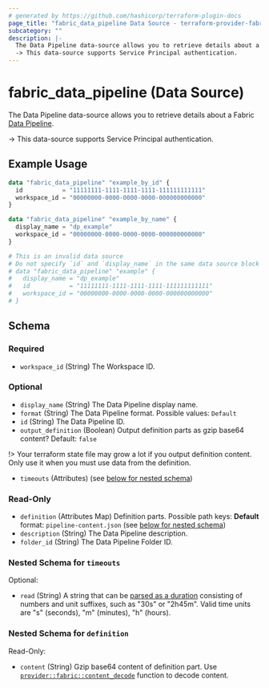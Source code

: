```yaml
---
# generated by https://github.com/hashicorp/terraform-plugin-docs
page_title: "fabric_data_pipeline Data Source - terraform-provider-fabric"
subcategory: ""
description: |-
  The Data Pipeline data-source allows you to retrieve details about a Fabric Data Pipeline https://learn.microsoft.com/rest/api/fabric/articles/item-management/definitions/datapipeline-definition.
  -> This data-source supports Service Principal authentication.
---
```


# fabric_data_pipeline (Data Source)

The Data Pipeline data-source allows you to retrieve details about a Fabric [Data Pipeline](https://learn.microsoft.com/rest/api/fabric/articles/item-management/definitions/datapipeline-definition).

-> This data-source supports Service Principal authentication.

## Example Usage

```terraform
data "fabric_data_pipeline" "example_by_id" {
  id           = "11111111-1111-1111-1111-111111111111"
  workspace_id = "00000000-0000-0000-0000-000000000000"
}

data "fabric_data_pipeline" "example_by_name" {
  display_name = "dp_example"
  workspace_id = "00000000-0000-0000-0000-000000000000"
}

# This is an invalid data source
# Do not specify `id` and `display_name` in the same data source block
# data "fabric_data_pipeline" "example" {
#   display_name = "dp_example"
#   id           = "11111111-1111-1111-1111-111111111111"
#   workspace_id = "00000000-0000-0000-0000-000000000000"
# }
```

<!-- schema generated by tfplugindocs -->
## Schema

### Required

- `workspace_id` (String) The Workspace ID.

### Optional

- `display_name` (String) The Data Pipeline display name.
- `format` (String) The Data Pipeline format. Possible values: `Default`
- `id` (String) The Data Pipeline ID.
- `output_definition` (Boolean) Output definition parts as gzip base64 content? Default: `false`

!> Your terraform state file may grow a lot if you output definition content. Only use it when you must use data from the definition.

- `timeouts` (Attributes) (see [below for nested schema](#nestedatt--timeouts))

### Read-Only

- `definition` (Attributes Map) Definition parts. Possible path keys: **Default** format: `pipeline-content.json` (see [below for nested schema](#nestedatt--definition))
- `description` (String) The Data Pipeline description.
- `folder_id` (String) The Data Pipeline Folder ID.

<a id="nestedatt--timeouts"></a>

### Nested Schema for `timeouts`

Optional:

- `read` (String) A string that can be [parsed as a duration](https://pkg.go.dev/time#ParseDuration) consisting of numbers and unit suffixes, such as "30s" or "2h45m". Valid time units are "s" (seconds), "m" (minutes), "h" (hours).

<a id="nestedatt--definition"></a>

### Nested Schema for `definition`

Read-Only:

- `content` (String) Gzip base64 content of definition part.
Use [`provider::fabric::content_decode`](../functions/content_decode.md) function to decode content.
